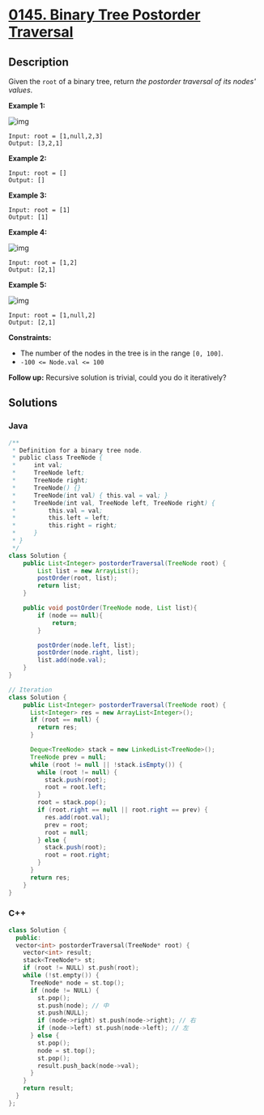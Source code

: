 # [0145. Binary Tree Postorder Traversal](https://leetcode-cn.com/problems/binary-tree-postorder-traversal/)

## Description


Given the `root` of a binary tree, return *the postorder traversal of its nodes' values*.

 

**Example 1:**

![img](https://assets.leetcode.com/uploads/2020/08/28/pre1.jpg)

```
Input: root = [1,null,2,3]
Output: [3,2,1]
```

**Example 2:**

```
Input: root = []
Output: []
```

**Example 3:**

```
Input: root = [1]
Output: [1]
```

**Example 4:**

![img](https://assets.leetcode.com/uploads/2020/08/28/pre3.jpg)

```
Input: root = [1,2]
Output: [2,1]
```

**Example 5:**

![img](https://assets.leetcode.com/uploads/2020/08/28/pre2.jpg)

```
Input: root = [1,null,2]
Output: [2,1]
```

 

**Constraints:**

- The number of the nodes in the tree is in the range `[0, 100]`.
- `-100 <= Node.val <= 100`

 

**Follow up:** Recursive solution is trivial, could you do it iteratively?

## Solutions



### Java

```java
/**
 * Definition for a binary tree node.
 * public class TreeNode {
 *     int val;
 *     TreeNode left;
 *     TreeNode right;
 *     TreeNode() {}
 *     TreeNode(int val) { this.val = val; }
 *     TreeNode(int val, TreeNode left, TreeNode right) {
 *         this.val = val;
 *         this.left = left;
 *         this.right = right;
 *     }
 * }
 */
class Solution {
    public List<Integer> postorderTraversal(TreeNode root) {
        List list = new ArrayList();
        postOrder(root, list);
        return list;
    }

    public void postOrder(TreeNode node, List list){
        if (node == null){
            return;
        }

        postOrder(node.left, list);
        postOrder(node.right, list);
        list.add(node.val);
    }
}

// Iteration
class Solution {
    public List<Integer> postorderTraversal(TreeNode root) {
      List<Integer> res = new ArrayList<Integer>();
      if (root == null) {
        return res;
      }

      Deque<TreeNode> stack = new LinkedList<TreeNode>();
      TreeNode prev = null;
      while (root != null || !stack.isEmpty()) {
        while (root != null) {
          stack.push(root);
          root = root.left;
        }
        root = stack.pop();
        if (root.right == null || root.right == prev) {
          res.add(root.val);
          prev = root;
          root = null;
        } else {
          stack.push(root);
          root = root.right;
        }
      }
      return res;
    }
}
```



### C++

```c++
class Solution {
  public:
  vector<int> postorderTraversal(TreeNode* root) {
    vector<int> result;
    stack<TreeNode*> st;
    if (root != NULL) st.push(root);
    while (!st.empty()) {
      TreeNode* node = st.top();
      if (node != NULL) {
        st.pop();
        st.push(node); // 中
        st.push(NULL);
        if (node->right) st.push(node->right); // 右
        if (node->left) st.push(node->left); // 左
      } else {
        st.pop();
        node = st.top();
        st.pop();
        result.push_back(node->val);
      }
    }
    return result;
  }
};
```

